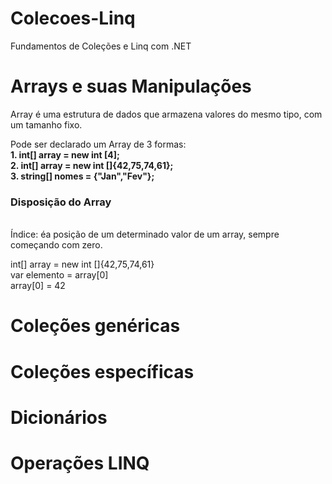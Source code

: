 # Colecoes-Linq
Fundamentos de Coleções e Linq com .NET

## 

# Arrays e suas Manipulações

Array é uma estrutura de dados que armazena valores do mesmo tipo, com um tamanho fixo. <br>

Pode ser declarado um Array de 3 formas: <br>
<strong>1. int[] array = new int [4];</strong> <br>
<strong>2. int[] array = new int []{42,75,74,61};</strong><br>
<strong>3. string[] nomes = {"Jan","Fev"};</strong><br>

<h3>Disposição do Array</h3> <br>
Índice: éa posição de um determinado valor de um array, sempre começando com zero. <br>

int[] array = new int []{42,75,74,61} <br>
var elemento = array[0] <br>
array[0] = 42 <br>

## 

# Coleções genéricas

##

# Coleções específicas

##

# Dicionários

##

# Operações LINQ
